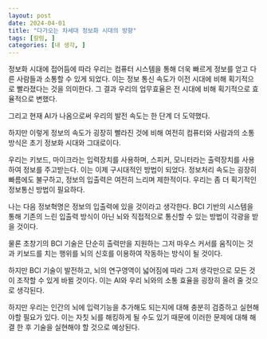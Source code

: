 ```yaml
---
layout: post
date: 2024-04-01
title: "다가오는 차세대 정보화 시대의 방향"
tags: [칼럼, ]
categories: [내 생각, ]
---
```



정보화 시대에 접어듬에 따라 우리는 컴퓨터 시스템을 통해 더욱 빠르게 정보를 얻고 다른 사람들과 소통할 수 있게 되었다.
이는 정보 통신 속도가 이전 시대에 비해 획기적으로 빨라졌다는 것을 의미한다. 그 결과 우리의 업무효율은 전 시대에 비해 획기적으로 효율적으로 변했다.


그리고 현재 AI가 나옴으로써 우리의 발전 속도는 한 단계 더 도약했다.


하지만 이렇게 정보의 속도가 굉장히 빨라진 것에 비해 여전히 컴퓨터와 사람과의 소통방식은 초기 정보화 시대와 그대로이다.


우리는 키보드, 마이크라는 입력장치를 사용하며, 스피커, 모니터라는 출력장치를 사용하여 정보를 주고받는다.
이는 이제 구시대적인 방법이 되었다. 정보처리 속도는 굉장히 빠름에도 불구하고, 정보의 입출력은 여전히 느리며 제한적이다. 우리는 좀 더 획기적인 정보통신 방법이 필요하다.


나는 다음 정보혁명은 정보의 입출력에 있을 것이라고 생각한다. BCI 기반의 시스템을 통해 기존의 느린 입출력 방식이 아닌 뇌와 직접적으로 통신할 수 있는 방법이 각광을 받을 것이다. 


물론 초창기의 BCI 기술은 단순히 출력만을 지원하는 그저 마우스 커서를 움직이는 것과 키보드를 치는 행위를 뇌의 신호를 이용하여 작동하는 방식이 될 것이다. 


하지만 BCI 기술이 발전하고, 뇌의 연구영역이 넓어짐에 따라 그저 생각만으로 모든 것이 조작할 수 있게 바뀔 것이다. 이는 AI와 우리 뇌와의 소통 효율을 굉장히 올려 줄 것으로 생각된다.


하지만 우리는 인간의 뇌에 입력기능을 추가해도 되는지에 대해 충분히 검증하고 실현해야할 필요가 있다. 이는 자칫 뇌를 해킹하게 될 수도 있기 때문에 이러한 문제에 대해 해결 한 후 기술을 실현해야 할 것으로 예상된다.

